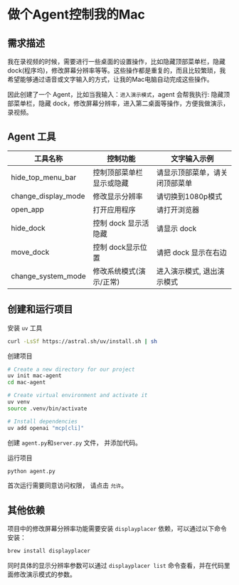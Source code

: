 # 做个Agent控制我的Mac


## 需求描述

我在录视频的时候，需要进行一些桌面的设置操作，比如隐藏顶部菜单栏，隐藏 dock(程序坞)，修改屏幕分辨率等等。这些操作都是重复的，而且比较繁琐，我希望能够通过语音或文字输入的方式，让我的Mac电脑自动完成这些操作。

因此创建了一个 Agent，比如当我输入：`进入演示模式`，agent 会帮我执行: 隐藏顶部菜单栏，隐藏 dock，修改屏幕分辨率，进入第二桌面等操作，方便我做演示，录视频。

## Agent 工具

| 工具名称 | 控制功能 | 文字输入示例 |
| --- | --- | --- |
| hide_top_menu_bar | 控制顶部菜单栏显示或隐藏 | 请显示顶部菜单，请关闭顶部菜单 |
| change_display_mode | 修改显示分辨率 | 请切换到1080p模式 |
| open_app | 打开应用程序 | 请打开浏览器 |
| hide_dock | 控制 dock 显示活隐藏 | 请显示 dock |
| move_dock | 控制 dock显示位置 | 请把 dock 显示在右边 |
| change_system_mode | 修改系统模式(演示/正常) | 进入演示模式, 退出演示模式 |


## 创建和运行项目

安装 `uv` 工具
```bash
curl -LsSf https://astral.sh/uv/install.sh | sh
```

创建项目
```bash
# Create a new directory for our project
uv init mac-agent
cd mac-agent

# Create virtual environment and activate it
uv venv
source .venv/bin/activate

# Install dependencies
uv add openai "mcp[cli]"
```

创建 `agent.py`和`server.py` 文件， 并添加代码。

运行项目
```bash
python agent.py
```
首次运行需要同意访问权限， 请点击 `允许`。

## 其他依赖

项目中的修改屏幕分辨率功能需要安装 `displayplacer` 依赖，可以通过以下命令安装：
```bash
brew install displayplacer
```
同时具体的显示分辨率参数可以通过 `displayplacer list` 命令查看，并在代码里面修改演示模式的参数。

